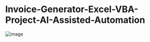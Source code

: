 # Invoice-Generator-Excel-VBA-Project-AI-Assisted-Automation
![image](https://github.com/user-attachments/assets/f542d3a2-a6d2-4cc4-adfc-19e5fab0afe0)
